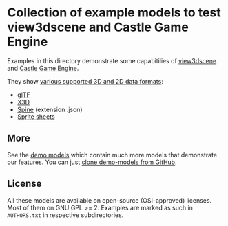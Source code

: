 # Collection of example models to test view3dscene and Castle Game Engine

Examples in this directory demonstrate some capabitilies of [view3dscene](https://castle-engine.io/view3dscene.php) and [Castle Game Engine](https://castle-engine.io/).

They show [various supported 3D and 2D data formats](https://castle-engine.io/creating_data_model_formats.php):

- [glTF](https://castle-engine.io/gltf)
- [X3D](https://castle-engine.io/vrml_x3d.php)
- [Spine](https://castle-engine.io/spine) (extension .json)
- [Sprite sheets](https://castle-engine.io/sprite_sheets)

## More

See the [demo models](https://castle-engine.io/demo_models.php) which contain much more models that demonstrate our features. You can just [clone demo-models from GitHub](https://github.com/castle-engine/demo-models).

## License

All these models are available on open-source (OSI-approved) licenses. Most of them on GNU GPL >= 2. Examples are marked as such in `AUTHORS.txt` in respective subdirectories.
